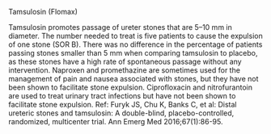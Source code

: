 Tamsulosin (Flomax)

Tamsulosin promotes passage of ureter stones that are 5–10 mm in diameter. The number needed to treat
is five patients to cause the expulsion of one stone (SOR B). There was no difference in the percentage of
patients passing stones smaller than 5 mm when comparing tamsulosin to placebo, as these stones have a
high rate of spontaneous passage without any intervention. Naproxen and promethazine are sometimes used
for the management of pain and nausea associated with stones, but they have not been shown to facilitate
stone expulsion. Ciprofloxacin and nitrofurantoin are used to treat urinary tract infections but have not
been shown to facilitate stone expulsion.
Ref: Furyk JS, Chu K, Banks C, et al: Distal ureteric stones and tamsulosin: A double-blind, placebo-controlled, randomized,
multicenter trial. Ann Emerg Med 2016;67(1):86-95.